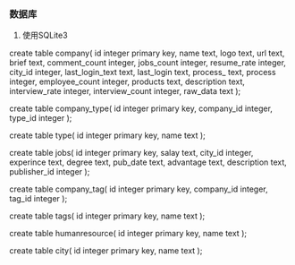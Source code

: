 ### 数据库
1. 使用SQLite3

create table company(
id integer primary key, name text, logo text,
url text,
brief text, comment_count integer,
jobs_count integer, resume_rate integer,
city_id integer, last_login_text text,
last_login text,
process_ text, process integer,
employee_count integer,
products text,
description text,
interview_rate integer,
interview_count integer,
raw_data text
);

create table company_type(
id integer primary key,
company_id integer,
type_id integer
);

create table type(
id integer primary key,
name text
);

create table jobs(
id integer primary key,
salay text,
city_id integer,
experince text,
degree text,
pub_date text,
advantage text,
description text,
publisher_id integer
);

create table company_tag(
id integer primary key,
company_id integer,
tag_id integer
);

create table tags(
id integer primary key,
name text
);

create table humanresource(
id integer primary key,
name text
);

create table city(
id integer primary key,
name text
);


